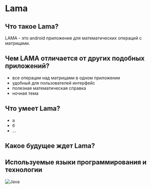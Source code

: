 # Lama

## Что такое Lama?
LAMA - это android приложение для математических операций с матрицами.

## Чем LAMA отличается от других подобных приложений?
- все операции над матрицами в одном приложении
- удобный для пользователей интерфейс
- полезная математическая справка
- ночная тема

## Что умеет Lama?
- а
- б
- ...

## Какое будущее ждет Lama?

## Используемые языки программирования и технологии

![Java](https://img.shields.io/badge/-Java-000000?style=flat&logo=Java&logoColor=007396)

